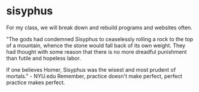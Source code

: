 # sisyphus
For my class, we will break down and rebuild programs and websites often.

"The gods had condemned Sisyphus to ceaselessly rolling a rock to the top of a mountain, whence the stone would fall back of its own weight. They had thought with some reason that there is no more dreadful punishment than futile and hopeless labor.

If one believes Homer, Sisyphus was the wisest and most prudent of mortals." - NYU.edu
Remember, practice doesn't make perfect, perfect practice makes perfect.
